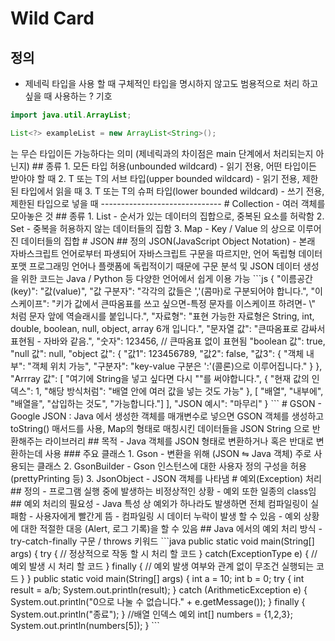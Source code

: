 # Wild Card
## 정의
- 제네릭 타입을 사용 할 때 구체적인 타입을 명시하지 않고도 범용적으로 처리 하고 싶을 때 사용하는 ? 기호

```java
import java.util.ArrayList;

List<?> exampleList = new ArrayList<String>();
```

<?>는 무슨 타입이든 가능하다는 의미 (제네릭과의 차이점은 main 단계에서 처리되는지 아닌지)

## 종류
1. 모든 타입 허용(unbounded wildcard)
    - 읽기 전용, 어떤 타입이든 받아야 할 때
2. T 또는 T의 서브 타입(upper bounded wildcard)
    - 읽기 전용, 제한된 타입에서 읽을 때
3. T 또는 T의 슈퍼 타입(lower bounded wildcard)
    - 쓰기 전용, 제한된 타입으로 넣을 때

------------------------------

# Collection
- 여러 객체를 모아놓은 것
## 종류
1. List - 순서가 있는 데이터의 집합으로, 중복된 요소를 허락함
2. Set - 중복을 허용하지 않는 데이터들의 집함
3. Map - Key / Value 의 상으로 이루어진 데이터들의 집합


# JSON
## 정의
JSON(JavaScript Object Notation) - 본래 자바스크립트 언어로부터 파생되어 자바스크립트 구문을 따르지만, 언어 독립형 데이터 포맷   
프로그래밍 언어나 플랫폼에 독립적이기 때문에 구문 분석 및 JSON 데이터 생성을 위한 코드는 Java / Python 등 다양한 언어에서 쉽게 이용 가능
```js
{
        "이름공간(key)": "값(value)",
        "값 구분자": "각각의 값들은 ','(콤마)로 구분되어야 합니다.",
        "이스케이프": "키가 값에서 큰따옴표를 쓰고 싶으면-특정 문자를 이스케이프 하려면- \" 처럼 문자 앞에 역슬래시를 붙입니다.",
        "자료형": "표현 가능한 자료형은 String, int, double, boolean, null, object, array 6개 입니다.",
        "문자열 값": "큰따옴표로 감싸서 표현됨 - 자바와 같음.",
        "숫자": 123456, // 큰따옴표 없이 표현됨
        "boolean 값": true,
        "null 값": null,
        "object 값": {
            "값1": 123456789,
            "값2": false,
            "값3": {
                "객체 내부": "객체 위치 가능",
                "구분자": "key-value 구분은 ':'(콜론)으로 이루어집니다."
            }
        },
        "Arrray 값": [
            "여기에 String을 넣고 싶다면 다시 ""를 써야합니다.",
            {
                "현재 값의 인덱스": 1,
                "해당 방식처럼": "배열 안에 여러 값을 넣는 것도 가능"
            },
            [ "배열", "내부에", "배열을", "삽입하는 것도", "가능합니다."]
        ],
        "JSON 예시": "마무리"
}
```

# GSON
- Google JSON : Java 에서 생성한 객체를 매개변수로 넣으면 GSON 객체를 생성하고 toString() 매서드를 사용,
   Map의 형태로 매칭시킨 데이터들을 JSON String 으로 반환해주는 라이브러리

## 목적
- Java 객체를 JSON 형태로 변환하거나 혹은 반대로 변환하는데 사용
### 주요 클래스
1. Gson - 변환을 위해 (JSON ⇋ Java 객체) 주로 사용되는 클래스
2. GsonBuilder - Gson 인스턴스에 대한 사용자 정의 구성을 허용 (prettyPrinting 등)
3. JsonObject - JSON 객체를 나타냄


# 예외(Exception) 처리
## 정의
- 프로그램 실행 중에 발생하는 비정상적인 상황
- 예외 또한 일종의 class임

## 예외 처리의 필요성
- Java 특성 상 예외가 하나라도 발생하면 전체 컴파일링이 실패함
- 사용자에게 빨간게 뜸
- 컴파일링 시 데이터 누락이 발생 할 수 있음
- 예외 상황에 대한 적절한 대응 (Alert, 로그 기록)을 할 수 있음

## Java 에서의 예외 처리 방식
- try-catch-finally 구문 / throws 키워드
```java
public static void main(String[] args) {
    try {
        // 정상적으로 작동 할 시 처리 할 코드
    } catch(ExceptionType e) {
        // 예외 발생 시 처리 할 코드
    } finally {
        // 예외 발생 여부와 관계 없이 무조건 실행되는 코드
    }
}

public static void main(String[] args) {
   int a = 10;
   int b = 0;
   try {
       int result = a/b;
      System.out.println(result);
   } catch (ArithmeticException e) {
      System.out.println("0으로 나눌 수 없습니다." + e.getMessage());
   } finally {
      System.out.println("종료");
   }
   
   
   //배열 인덱스 예외
   int[] numbers = {1,2,3};
   System.out.println(numbers[5]);
}
```

